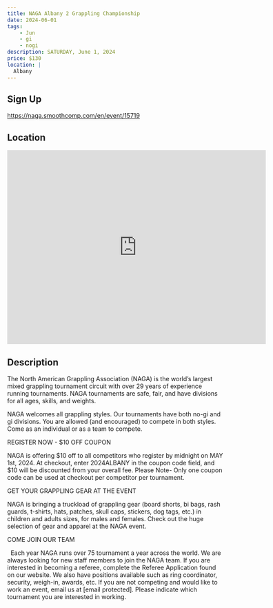 ```yaml
---
title: NAGA Albany 2 Grappling Championship
date: 2024-06-01
tags:
    - Jun
    - gi 
    - nogi 
description: SATURDAY, June 1, 2024
price: $130
location: |
  Albany
---
```

## Sign Up
https://naga.smoothcomp.com/en/event/15719

## Location
<iframe src="https://www.google.com/maps/embed?pb=!1m18!1m12!1m3!1d12345.6789!2d-73.7623628!3d42.6567961!2m3!1f0!2f0!3f0!3m2!1i1024!2i768!4f13.1!3m3!1m2!1s0x0%3A0x0!2z42.6567961!5e0!3m2!1sen!2sus!4v1234567890" width="600" height="450" style="border:0;" allowfullscreen="" loading="lazy"></iframe>

## Description
The North American Grappling Association (NAGA) is the world’s largest mixed grappling tournament circuit with over 29 years of experience running tournaments. NAGA tournaments are safe, fair, and have divisions for all ages, skills, and weights.


NAGA welcomes all grappling styles. Our tournaments have both no-gi and gi divisions. You are allowed (and encouraged) to compete in both styles. Come as an individual or as a team to compete.


REGISTER NOW - $10 OFF COUPON


NAGA is offering $10 off to all competitors who register by midnight on MAY 1st, 2024. At checkout, enter 2024ALBANY in the coupon code field, and $10 will be discounted from your overall fee. Please Note- Only one coupon code can be used at checkout per competitor per tournament. 


GET YOUR GRAPPLING GEAR AT THE EVENT


NAGA is bringing a truckload of grappling gear (board shorts, bi bags, rash guards, t-shirts, hats, patches, skull caps, stickers, dog tags, etc.) in children and adults sizes, for males and females. Check out the huge selection of gear and apparel at the NAGA event.  


COME JOIN OUR TEAM


  Each year NAGA runs over 75 tournament a year across the world. We are always looking for new staff members to join the NAGA team. If you are interested in becoming a referee, complete the Referee Application found on our website. We also have positions available such as ring coordinator, security, weigh-in, awards, etc. If you are not competing and would like to work an event, email us at [email protected]. Please indicate which tournament you are interested in working.
